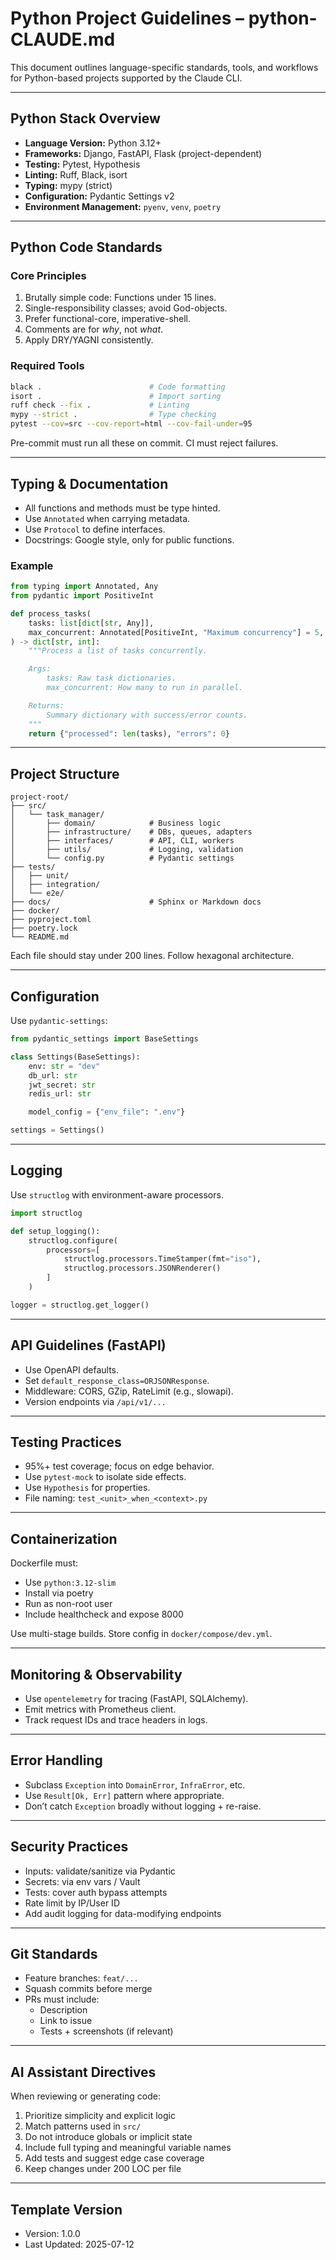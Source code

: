 # Python Project Guidelines – python-CLAUDE.md

This document outlines language-specific standards, tools, and workflows for Python-based projects supported by the Claude CLI.

---

## Python Stack Overview

- **Language Version:** Python 3.12+
- **Frameworks:** Django, FastAPI, Flask (project-dependent)
- **Testing:** Pytest, Hypothesis
- **Linting:** Ruff, Black, isort
- **Typing:** mypy (strict)
- **Configuration:** Pydantic Settings v2
- **Environment Management:** `pyenv`, `venv`, `poetry`

---

## Python Code Standards

### Core Principles

1. Brutally simple code: Functions under 15 lines.
2. Single-responsibility classes; avoid God-objects.
3. Prefer functional-core, imperative-shell.
4. Comments are for *why*, not *what*.
5. Apply DRY/YAGNI consistently.

### Required Tools

```bash
black .                        # Code formatting
isort .                        # Import sorting
ruff check --fix .             # Linting
mypy --strict .                # Type checking
pytest --cov=src --cov-report=html --cov-fail-under=95
```

Pre-commit must run all these on commit. CI must reject failures.

---

## Typing & Documentation

- All functions and methods must be type hinted.
- Use `Annotated` when carrying metadata.
- Use `Protocol` to define interfaces.
- Docstrings: Google style, only for public functions.

### Example

```python
from typing import Annotated, Any
from pydantic import PositiveInt

def process_tasks(
    tasks: list[dict[str, Any]],
    max_concurrent: Annotated[PositiveInt, "Maximum concurrency"] = 5,
) -> dict[str, int]:
    """Process a list of tasks concurrently.

    Args:
        tasks: Raw task dictionaries.
        max_concurrent: How many to run in parallel.

    Returns:
        Summary dictionary with success/error counts.
    """
    return {"processed": len(tasks), "errors": 0}
```

---

## Project Structure

```text
project-root/
├── src/
│   └── task_manager/
│       ├── domain/            # Business logic
│       ├── infrastructure/    # DBs, queues, adapters
│       ├── interfaces/        # API, CLI, workers
│       ├── utils/             # Logging, validation
│       └── config.py          # Pydantic settings
├── tests/
│   ├── unit/
│   ├── integration/
│   └── e2e/
├── docs/                      # Sphinx or Markdown docs
├── docker/
├── pyproject.toml
├── poetry.lock
└── README.md
```

Each file should stay under 200 lines. Follow hexagonal architecture.

---

## Configuration

Use `pydantic-settings`:

```python
from pydantic_settings import BaseSettings

class Settings(BaseSettings):
    env: str = "dev"
    db_url: str
    jwt_secret: str
    redis_url: str

    model_config = {"env_file": ".env"}

settings = Settings()
```

---

## Logging

Use `structlog` with environment-aware processors.

```python
import structlog

def setup_logging():
    structlog.configure(
        processors=[
            structlog.processors.TimeStamper(fmt="iso"),
            structlog.processors.JSONRenderer()
        ]
    )

logger = structlog.get_logger()
```

---

## API Guidelines (FastAPI)

- Use OpenAPI defaults.
- Set `default_response_class=ORJSONResponse`.
- Middleware: CORS, GZip, RateLimit (e.g., slowapi).
- Version endpoints via `/api/v1/...`

---

## Testing Practices

- 95%+ test coverage; focus on edge behavior.
- Use `pytest-mock` to isolate side effects.
- Use `Hypothesis` for properties.
- File naming: `test_<unit>_when_<context>.py`

---

## Containerization

Dockerfile must:
- Use `python:3.12-slim`
- Install via poetry
- Run as non-root user
- Include healthcheck and expose 8000

Use multi-stage builds. Store config in `docker/compose/dev.yml`.

---

## Monitoring & Observability

- Use `opentelemetry` for tracing (FastAPI, SQLAlchemy).
- Emit metrics with Prometheus client.
- Track request IDs and trace headers in logs.

---

## Error Handling

- Subclass `Exception` into `DomainError`, `InfraError`, etc.
- Use `Result[Ok, Err]` pattern where appropriate.
- Don’t catch `Exception` broadly without logging + re-raise.

---

## Security Practices

- Inputs: validate/sanitize via Pydantic
- Secrets: via env vars / Vault
- Tests: cover auth bypass attempts
- Rate limit by IP/User ID
- Add audit logging for data-modifying endpoints

---

## Git Standards

- Feature branches: `feat/...`
- Squash commits before merge
- PRs must include:
  - Description
  - Link to issue
  - Tests + screenshots (if relevant)

---

## AI Assistant Directives

When reviewing or generating code:

1. Prioritize simplicity and explicit logic
2. Match patterns used in `src/`
3. Do not introduce globals or implicit state
4. Include full typing and meaningful variable names
5. Add tests and suggest edge case coverage
6. Keep changes under 200 LOC per file

---

## Template Version

- Version: 1.0.0
- Last Updated: 2025-07-12